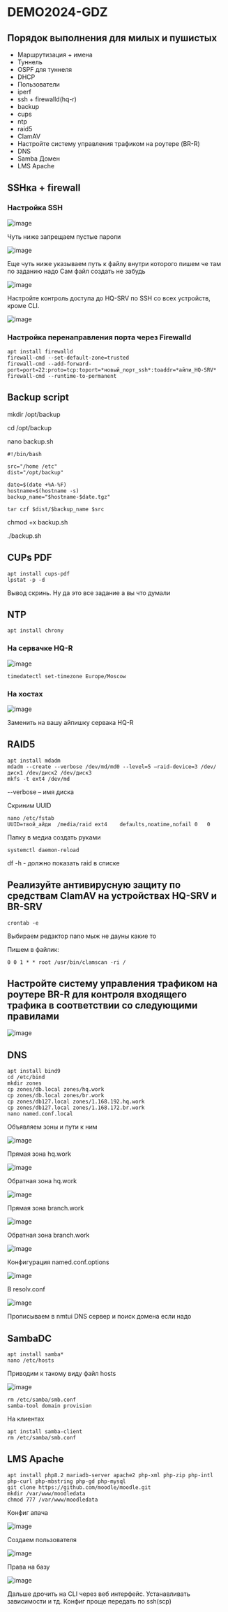 # DEMO2024-GDZ

## Порядок выполнения для милых и пушистых

- Маршрутизация + имена
- Туннель 
- OSPF для туннеля
- DHCP
- Пользователи
- iperf
- ssh + firewalld(hq-r)
- backup
- cups
- ntp
- raid5
- ClamAV
- Настройте систему управления трафиком на роутере (BR-R)
- DNS
- Samba Домен
- LMS Apache


## SSHка + firewall

### Настройка SSH

![image](https://github.com/KisSsArt/DEMO2024-GDZ/assets/59938902/6933a23b-553f-4d1a-98d1-f749ae30b05c)

Чуть ниже запрещаем пустые пароли

![image](https://github.com/KisSsArt/DEMO2024-GDZ/assets/59938902/0ecb24e5-2d39-40ab-998a-77ce65d700d8)

Еще чуть ниже указываем путь к файлу внутри которого пишем че там по заданию надо
Сам файл создать не забудь 

![image](https://github.com/KisSsArt/DEMO2024-GDZ/assets/59938902/4ccdc6d0-9c36-4b08-bddc-04e76fd93ca6)

Настройте контроль доступа до HQ-SRV по SSH со всех устройств, кроме CLI.

![image](https://github.com/KisSsArt/DEMO2024-GDZ/assets/59938902/4603b6d3-0e2b-4592-9bd8-a4080deb9600)

### Настройка перенаправления порта через Firewalld

```
apt install firewalld
firewall-cmd --set-default-zone=trusted
firewall-cmd --add-forward-port=port=22:proto=tcp:toport=*новый_порт_ssh*:toaddr=*айпи_HQ-SRV*
firewall-cmd --runtime-to-permanent
```

## Backup script

mkdir /opt/backup

cd /opt/backup

nano backup.sh

```
#!/bin/bash

src="/home /etc"
dist="/opt/backup"

date=$(date +%A-%F)
hostname=$(hostname -s)
backup_name="$hostname-$date.tgz"

tar czf $dist/$backup_name $src
```

chmod +x backup.sh

./backup.sh

## CUPs PDF

```
apt install cups-pdf
lpstat -p -d
```

Вывод скринь. Ну да это все задание а вы что думали

## NTP

```
apt install chrony
```

### На сервачке HQ-R

![image](https://github.com/KisSsArt/DEMO2024-GDZ/assets/59938902/4fc469a2-2b91-4d6c-bbbb-c5c8c985c829)

```
timedatectl set-timezone Europe/Moscow
```

### На хостах

![image](https://github.com/KisSsArt/DEMO2024-GDZ/assets/59938902/a92c7eae-2566-4828-9f29-5bda226224b6)

Заменить на вашу айпишку сервака HQ-R

## RAID5

```
apt install mdadm
mdadm --create --verbose /dev/md/md0 --level=5 –raid-device=3 /dev/диск1 /dev/диск2 /dev/диск3
mkfs -t ext4 /dev/md
```

--verbose – имя диска

Скриним UUID

```
nano /etc/fstab
UUID=твой_айди	/media/raid	ext4	defaults,noatime,nofail 0	0
```

Папку в медиа создать руками

```
systemctl daemon-reload
```

df -h	-	должно показать raid в списке

## Реализуйте антивирусную защиту по средствам ClamAV на устройствах HQ-SRV и BR-SRV

```
crontab -e
```

Выбираем редактор nano мыж не дауны какие то

Пишем в файлик:

```
0 0 1 * * root /usr/bin/clamscan -ri /
```

## Настройте систему управления трафиком на роутере BR-R для контроля входящего трафика в соответствии со следующими правилами

![image](https://github.com/KisSsArt/DEMO2024-GDZ/assets/59938902/01eee4ec-5398-477f-807e-87d4d2d6bf13)

## DNS

```
apt install bind9
cd /etc/bind
mkdir zones
cp zones/db.local zones/hq.work
cp zones/db.local zones/br.work
cp zones/db127.local zones/1.168.192.hq.work
cp zones/db127.local zones/1.168.172.br.work
nano named.conf.local
```

Объявляем зоны и пути к ним

![image](https://github.com/KisSsArt/DEMO2024-GDZ/assets/59938902/7184a411-999d-47b5-8d71-aa8dce9176c3)

Прямая зона hq.work

![image](https://github.com/KisSsArt/DEMO2024-GDZ/assets/59938902/cb1ffe94-eb03-4243-bd84-ff20927d6c6e)

Обратная зона hq.work

![image](https://github.com/KisSsArt/DEMO2024-GDZ/assets/59938902/f9748e45-96ae-40be-95e3-9e369cdf63e3)

Прямая зона branch.work

![image](https://github.com/KisSsArt/DEMO2024-GDZ/assets/59938902/c1929be0-d3f2-426e-b9ad-7264cbe552f7)

Обратная зона branch.work

![image](https://github.com/KisSsArt/DEMO2024-GDZ/assets/59938902/f061f30c-8df8-428b-af2c-82413276d0b6)

Конфигурация named.conf.options

![image](https://github.com/KisSsArt/DEMO2024-GDZ/assets/59938902/cff09202-b48e-45ec-868b-8355da7af2f0)

В resolv.conf

![image](https://github.com/KisSsArt/DEMO2024-GDZ/assets/59938902/c281cf44-7f1a-404d-82ad-316f24bfbb1f)

Прописываем в nmtui DNS сервер и поиск домена если надо

## SambaDC

```
apt install samba*
nano /etc/hosts
```

Приводим к такому виду файл hosts

![image](https://github.com/KisSsArt/DEMO2024-GDZ/assets/59938902/84c2f6d5-44a7-4925-836a-06fb63156943)


```
rm /etc/samba/smb.conf
samba-tool domain provision
```

На клиентах

```
apt install samba-client
rm /etc/samba/smb.conf
```

## LMS Apache

```
apt install php8.2 mariadb-server apache2 php-xml php-zip php-intl php-curl php-mbstring php-gd php-mysql
git clone https://github.com/moodle/moodle.git
mkdir /var/www/moodledata
chmod 777 /var/www/moodledata
```
Конфиг апача

![image](https://github.com/KisSsArt/DEMO2024-GDZ/assets/59938902/814a4fbd-b2b7-4b84-a792-4d62274820b8)

Создаем пользователя

![image](https://github.com/KisSsArt/DEMO2024-GDZ/assets/59938902/b94f4b72-94f1-4588-804e-400b2498e4e7)

Права на базу

![image](https://github.com/KisSsArt/DEMO2024-GDZ/assets/59938902/a859ad94-5bf7-4be9-969d-c7bfc6174541)

Дальше дрочить на CLI через веб интерфейс. Устанавливать зависимости и тд. Конфиг проще передать по ssh(scp)


